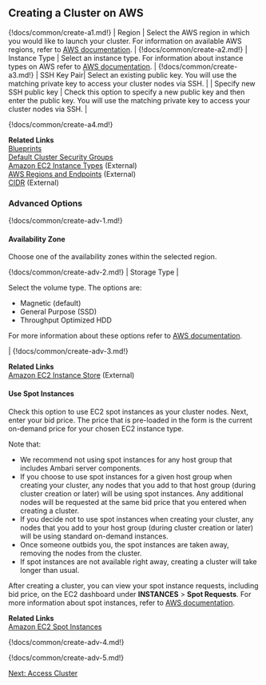 ## Creating a Cluster on AWS 

{!docs/common/create-a1.md!}
| Region | Select the AWS region in which you would like to launch your cluster. For information on available AWS regions, refer to [AWS documentation](http://docs.aws.amazon.com/general/latest/gr/rande.html). |
{!docs/common/create-a2.md!}
| Instance Type | Select an instance type. For information about instance types on AWS refer to [AWS documentation](https://aws.amazon.com/ec2/instance-types/). |
{!docs/common/create-a3.md!}
| SSH Key Pair| Select an existing public key. You will use the matching private key to access your cluster nodes via SSH. |
| Specify new SSH public key | Check this option to specify a new public key and then enter the public key. You will use the matching private key to access your cluster nodes via SSH. |

{!docs/common/create-a4.md!}

**Related Links**  
[Blueprints](blueprints.md)   
[Default Cluster Security Groups](security.md#default-cluster-security-groups)  
[Amazon EC2 Instance Types](https://aws.amazon.com/ec2/instance-types/) (External)   
[AWS Regions and Endpoints](http://docs.aws.amazon.com/general/latest/gr/rande.html) (External)     
[CIDR](http://www.ipaddressguide.com/cidr) (External)   



### Advanced Options

{!docs/common/create-adv-1.md!}


#### Availability Zone

 Choose one of the availability zones within the selected region. 
 
{!docs/common/create-adv-2.md!}
| Storage Type | <p>Select the volume type. The options are:<ul><li>Magnetic (default)</li><li>General Purpose (SSD)</li><li>Throughput Optimized HDD</li></ul>For more information about these options refer to <a href="http://docs.aws.amazon.com/AWSEC2/latest/UserGuide/InstanceStorage.html" target="_blank">AWS documentation</a>.</p>|
{!docs/common/create-adv-3.md!}

**Related Links**  
[Amazon EC2 Instance Store](http://docs.aws.amazon.com/AWSEC2/latest/UserGuide/InstanceStorage.html) (External)  


#### Use Spot Instances

Check this option to use EC2 spot instances as your cluster nodes. Next, enter your bid price. The price that is pre-loaded in the form is the current on-demand price for your chosen EC2 instance type.   


Note that: 

* We recommend not using spot instances for any host group that includes Ambari server components.  
* If you choose to use spot instances for a given host group when creating your cluster, any nodes that you add to that host group (during cluster creation or later) will be using spot instances. Any additional nodes will be requested at the same bid price that you entered when creating a cluster.  
* If you decide not to use spot instances when creating your cluster, any nodes that you add to your host group (during cluster creation or later) will be using standard on-demand instances.     
* Once someone outbids you, the spot instances are taken away, removing the nodes from the cluster. 
* If spot instances are not available right away, creating a cluster will take longer than usual. 

After creating a cluster, you can view your spot instance requests, including bid price, on the EC2 dashboard under **INSTANCES** > **Spot Requests**. For more information about spot instances, refer to [AWS documentation](https://aws.amazon.com/ec2/spot/).  

**Related Links**   
[Amazon EC2 Spot Instances](https://aws.amazon.com/ec2/spot/)  


{!docs/common/create-adv-4.md!}

{!docs/common/create-adv-5.md!}


<div class="next">
<a href="../aws-clusters-access/index.html">Next: Access Cluster</a>
</div>
